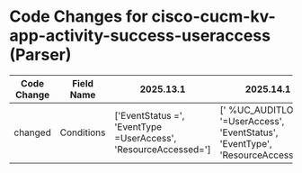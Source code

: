 # Code Changes for cisco-cucm-kv-app-activity-success-useraccess (Parser)

| Code Change | Field Name | 2025.13.1 | 2025.14.1 |
|-------------|------------|-----------|------------|
| changed | Conditions | ['EventStatus =', 'EventType =UserAccess', 'ResourceAccessed='] | [' %UC_AUDITLOG-', '=UserAccess', 'EventStatus', 'EventType', 'ResourceAccessed='] |